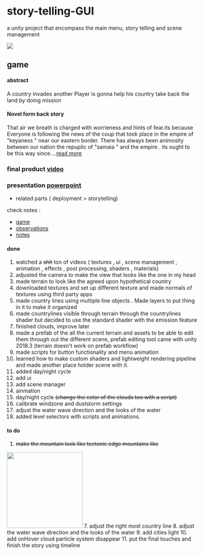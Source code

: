 # story-telling-GUI
a unity project that encompass the main menu, story telling and scene management 

<img src="https://github.com/kataya1/story-telling-GUI/blob/kataya1-patch-1/Documentation/mdImages/countryfromabove.PNG" />

## game
#### <b>abstract</b>
A country invades another
Player is gonna help his country take back the land by doing mission

#### <b>Novel form back story</b>
That air we breath is charged with worrieness and hints of fear.its because Everyone is following the news of  the coup that took place in the empire of "keyaness " near our eastern border. There has always been animosity between our nation the repuplic of "samaia " and the empire . its ought to be this way since....[read more](https://github.com/kataya1/story-telling-GUI/blob/kataya1-patch-1/Documentation/backstory.md)


### <b>final product</b>  [video](https://youtu.be/rgL1yI8KURo)

### presentation [powerpoint](https://prezi.com/view/TmJRDq7ILSRkqCxBQwn2/)
 * related parts ( deployment > storytelling)



check notes :

 * [game](https://github.com/kataya1/story-telling-GUI/tree/kataya1-patch-1/Documentation/game)
 * [observations](https://github.com/kataya1/story-telling-GUI/tree/kataya1-patch-1/Documentation/observations)
 * [notes](https://github.com/kataya1/story-telling-GUI/tree/kataya1-patch-1/Documentation/notes)


#### done 

1. watched a ~~shit~~ ton of videos ( textures , ui , scene management , animation , effects , post processing, shaders , materials) 
2. adjusted the camera to make the view that looks like the one in my head
3. made terrain to look like the agreed upon hypothetical country  
4. downloaded textures and set up different texture and made normals of textures using third party apps 
5. made country lines using multiple line objects . Made layers to put thing in it to make it organized
6. made countrylines visible through terrain through the countrylines shader but decided to use the standard shader with the emission feature
7. finished clouds, improve later
8. made a prefab of the all the current terrain and assets to be able to edit them through out the different scene, prefab editing tool came with unity 2018.3 (terrain doesn't work on prefab workflow)
9. made scripts for button functionality and menu animation
10. learned how to make custom shaders and lightweight rendering pipeline and made another place holder scene with it.
11. added day/night cycle
12. add ui
13. add scene manager
14. ainmation 
15. day/night cycle ~~(change the color of the clouds too with a script)~~
16. calibrate windzone and duststorm settings 
18. adjust the water wave direction and the looks of the water
19. added level selectors with scripts and animations.

#### to do

1. ~~make the mountain look like tectonic edge mountains like~~
<img src="https://github.com/kataya1/story-telling-GUI/blob/kataya1-patch-1/Documentation/mdImages/mountainVG.PNG"  width="200"/> 
7. adjust the right most country line 
8. adjust the water wave direction and the looks of the water
9. add cities light
10. add onHover cloud particle system disappear
11. put the final touches and finish the story using timeline
